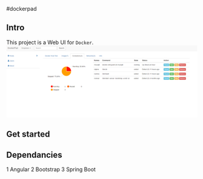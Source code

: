 #dockerpad
## Intro
  This project is a Web UI for `Docker`.
  ![image](docs/pad_containers.png)
## Get started
## Dependancies
1 Angular
2 Bootstrap
3 Spring Boot
